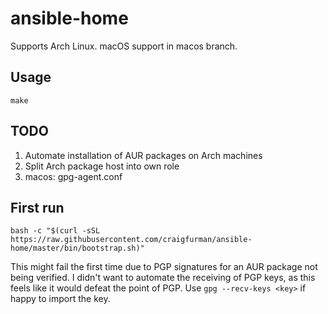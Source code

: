# ansible-home

Supports Arch Linux. macOS support in macos branch.

## Usage

`make`

## TODO

1. Automate installation of AUR packages on Arch machines
1. Split Arch package host into own role
1. macos: gpg-agent.conf

## First run

`bash -c "$(curl -sSL https://raw.githubusercontent.com/craigfurman/ansible-home/master/bin/bootstrap.sh)"`

This might fail the first time due to PGP signatures for an AUR package not being
verified. I didn't want to automate the receiving of PGP keys, as this feels like it would
defeat the point of PGP. Use `gpg --recv-keys <key>` if happy to import the key.
